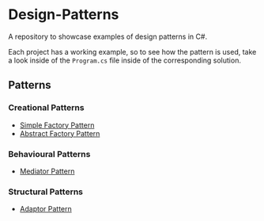 # Design-Patterns

A repository to showcase examples of design patterns in C#.

Each project has a working example, so to see how the pattern is used, take a look inside of the ```Program.cs``` file inside of the corresponding solution.

## Patterns

### Creational Patterns

- [Simple Factory Pattern](./DesignPatterns/CreationalPatterns/SimpleFactoryPattern)
- [Abstract Factory Pattern](./DesignPatterns/CreationalPatterns/AbstractFactoryPattern)

### Behavioural Patterns

- [Mediator Pattern](./DesignPatterns/BehaviouralPatterns/MediatorPattern)

### Structural Patterns

- [Adaptor Pattern](./DesignPatterns/StructuralPatterns/AdaptorPattern)